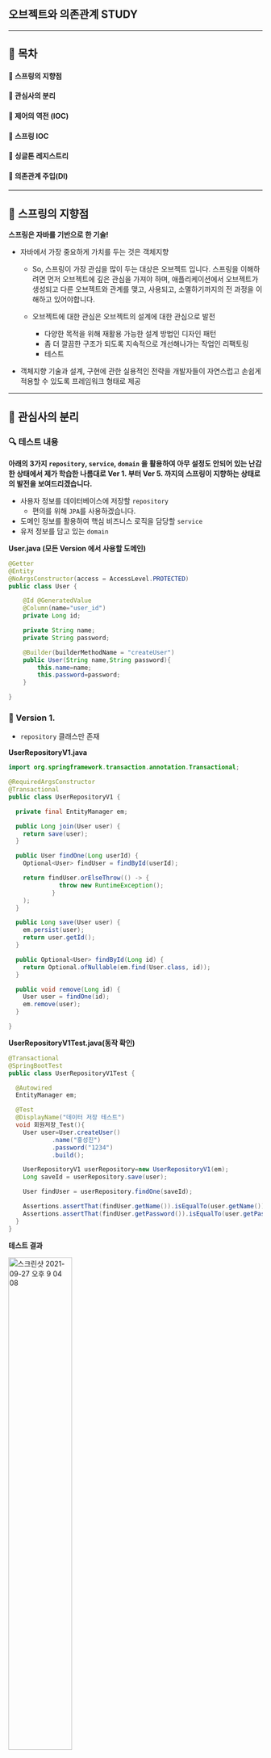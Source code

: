 ## 오브젝트와 의존관계 STUDY
***

## 🎯 목차
#### 📌 스프링의 지향점
#### 📌 관심사의 분리
#### 📌 제어의 역전 (IOC)
#### 📌 스프링 IOC
#### 📌 싱글톤 레지스트리
#### 📌 의존관계 주입(DI)
***
## 🚀 스프링의 지향점
**스프링은 자바를 기반으로 한 기술!**
- 자바에서 가장 중요하게 가치를 두는 것은 객체지향
  - So, 스프링이 가장 관심을 많이 두는 대상은 오브젝트 입니다.
  스프링을 이해하려면 먼저 오브젝트에 깊은 관심을 가져야 하며, 애플리케이션에서 오브젝트가 생성되고
  다른 오브젝트와 관계를 맺고, 사용되고, 소멸하기까지의 전 과정을 이해하고 있어야합니다.
  
  - 오브젝트에 대한 관심은 오브젝트의 설계에 대한 관심으로 발전
    - 다양한 목적을 위해 재활용 가능한 설계 방법인 디자인 패턴
    - 좀 더 깔끔한 구조가 되도록 지속적으로 개선해나가는 작업인 리팩토링
    - 테스트
    
- 객체지향 기술과 설계, 구현에 관한 실용적인 전략을 개발자들이 자연스럽고 손쉽게 적용할 수 있도록 프레임워크 형태로 제공
  

***
## 🚀 관심사의 분리

### 🔍 테스트 내용

**아래의 3가지 `repository`, `service`, `domain` 을 활용하여 아무 설정도 안되어 있는 난감한
상태에서 제가 학습한 나름대로 Ver 1. 부터 Ver 5. 까지의 스프링이 지향하는 상태로의 발전을 보여드리겠습니다.**
- 사용자 정보를 데이터베이스에 저장할 `repository`
  - 편의를 위해 `JPA`를 사용하겠습니다.
- 도메인 정보를 활용하여 핵심 비즈니스 로직을 담당할 `service`
- 유저 정보를 담고 있는 `domain`

**User.java (모든 Version 에서 사용할 도메인)**
```java
@Getter
@Entity
@NoArgsConstructor(access = AccessLevel.PROTECTED)
public class User {

    @Id @GeneratedValue
    @Column(name="user_id")
    private Long id;

    private String name;
    private String password;

    @Builder(builderMethodName = "createUser")
    public User(String name,String password){
        this.name=name;
        this.password=password;
    }

}
```

### 🔧 Version 1. 
- `repository` 클래스만 존재

**UserRepositoryV1.java**

```java
import org.springframework.transaction.annotation.Transactional;

@RequiredArgsConstructor
@Transactional
public class UserRepositoryV1 {

  private final EntityManager em;

  public Long join(User user) {
    return save(user);
  }

  public User findOne(Long userId) {
    Optional<User> findUser = findById(userId);

    return findUser.orElseThrow(() -> {
              throw new RuntimeException();
            }
    );
  }

  public Long save(User user) {
    em.persist(user);
    return user.getId();
  }

  public Optional<User> findById(Long id) {
    return Optional.ofNullable(em.find(User.class, id));
  }

  public void remove(Long id) {
    User user = findOne(id);
    em.remove(user);
  }

}


```

**UserRepositoryV1Test.java(동작 확인)**
```java
@Transactional
@SpringBootTest
public class UserRepositoryV1Test {

  @Autowired
  EntityManager em;

  @Test
  @DisplayName("데이터 저장 테스트")
  void 회원저장_Test(){
    User user=User.createUser()
            .name("홍성진")
            .password("1234")
            .build();

    UserRepositoryV1 userRepository=new UserRepositoryV1(em);
    Long saveId = userRepository.save(user);

    User findUser = userRepository.findOne(saveId);

    Assertions.assertThat(findUser.getName()).isEqualTo(user.getName());
    Assertions.assertThat(findUser.getPassword()).isEqualTo(user.getPassword());
  }
}
```

**테스트 결과**

<img width="50%" alt="스크린샷 2021-09-27 오후 9 04 08" src="https://user-images.githubusercontent.com/56334761/134904927-cd84d2d8-0e8a-40c1-9a1f-4c0c8b3b089f.png">

**이런 식으로 `repository` 클래스만 딱 쓰는 것은 객체지향관점에서 굉장한 문제를 초래한다고 합니다.**
- 정상적으로 동작하는 것이 확인 되었습니다. 근데 문제가??!
- 문제를 개선했을 때의 장점은?
- 미래에 주는 유익?!

**이러한 고찰(좋은 객체지향 설계)이 스프링을 활용한 개발의 첫 걸음이 되었다고 합니다.**

- **관심사의 분리**
  - 객체지향의 세계는 모든 것(오브젝트에 대한 설계와 이를 구현한 코드)이 변함.
    - 사용자의 요구사항에 따라
    - 시간이 변함에 따라
    - ...
  - **So,** 개발자가 객체를 설계할 때 가장 염두해야할 사항은 바로 미래의 변화를 어떻게 대처할 것인가? 입니다.
    - **ex)** 기능 변화에 대한 요구사항을 미래를 잘 대비한 개발자는 단지 몇 줄의 코드 수정 및 검증 까지의 시간이 5분이었다면,
    미래를 대비하지 않은 개발자는 5시간이 걸릴 수 있다는 것입니다.
  - 객체 지향 기술은 추상세계를 자유롭게 변경, 확장시킬 수 있다는 것에 의미가 있습니다.
  - 분리와 확장을 고려한 설계를 하면 필요한 작업을 최소화하고, 변경이 다른 작업에 문제를 일으키지 않을 것입니다.

- **분리**
  - 모든 변경과 발전은 한 번에 한 가지 관심사항에 집중해서 일어납니다.
    - **ex)** DB의 접속용 암호를 변경하라
    - 여기서 일어나는 문제는 변화에 따른 작업은 한 곳에 집중되지 않다는 경우가 많드는 것입니다. 즉, DB 접속 암호를 변경하기위해 수 백개의 클래스를
    돌아다니며, 확인을 해야할 수도 있다는 것입니다.
  - **So, 문제를 해결하기 위해?** 공통 관심사항을 가진 것들을 한 곳에 집중시키면 됩니다.
  - 관심이 같은 것끼리는 하나의 객체 안으로 , 다른 것은 따로 떨어져 서로 영향을 끼치지 않도록 하는 것입니다.
  
  - **분리의 예**
    - 중복 코드의 메소드 추출 (리팩토링의 메소드 추출 기법)
      - 이점 : 만일 중복 코드가 수 천개의 메소드에 흩어져 있다고 생각합시다. 근데, 중복 코드에 대한 변경이 필요하다면?? 수 천개의 메소드를
      일일히 수정하고 있어야할 것입니다. 만일 중복 코드를 메소드로 추출하여놨으면, 딱 한 곳만 바꾸기만 하면 되죠..
    

**만약, `repository`의 로직을 상황에 따라 바꾸고 싶다고 가정해 봅시다.**

하지만, 현재, Ver 1. 에서는 `repository`클래스 하나로만 구성되어 있습니다. 즉, 사용 시점마다 원하는 로직에 대한 코드로의 번거로운 수정이
필요하게 됩니다. 또한, 이 클래스를 개발한 개발자가 그만두고 다른 개발자가 이어서 작업을 한다고 생각한다면, 어느 부분을 수정해야 할 지도
모를 수 있으며 관심사가 다른 메소드들이 한 클래스내에 다 존재하고 있습니다.

**이러한 문제를 해결을 하기 위해서 기존 코드를 분리할 시점에 도달했습니다.**

### 🔧 Version 2.
Version 1. 에서의 코드를 보시면 한 가지 클래스내에 데이터베이스에 접근하는 메소드와 데이터베이스를 이용하여 비즈니스 로직을 담당하고 있는 메소드가 있습니다.
이 둘의 관심사를 `repository` 와 `service`로 분리시켜 봅시다.
어떻게 할까요??!
- 상속을 통한 확장
 
**UserRepositoryV2.java**

```java
public abstract class UserServiceV2 {

  public Long join(User user){
    return save(user);
  }

  public User findOne(Long userId){
    Optional<User> findUser=findById(userId);

    return findUser.orElseThrow(()->{
              throw new RuntimeException();
            }
    );
  }
  public abstract Long save(User user);
  public abstract Optional<User> findById(Long userId);
  public abstract void remove(Long userId);
}

```

**UserRepositoryV2Extends.java**

```java
@RequiredArgsConstructor
public class UserRepositoryV2Extends extends UserServiceV2{

    private final EntityManager em;

    @Override
    public Long save(User user) {
        em.persist(user);
        return user.getId();
    }

    @Override
    public Optional<User> findById(Long userId) {
        return Optional.ofNullable(em.find(User.class,userId));
    }

    @Override
    public void remove(Long userId) {
        User findUser = findById(userId).orElse(null);

        if(findUser==null)
            throw  new IllegalArgumentException();

        em.remove(findUser);
    }
}
```

**UserServiceV2Test.java**

```java
@SpringBootTest
@Transactional
public class UserServiceV2Test {

  @Autowired
  EntityManager em;

  @Test
  @DisplayName("V2 test")
  void V2_테스트(){

    User user=createUser("hong","1234");

    UserServiceV2 userService=new UserRepositoryV2Extends(em);

    Long saveId = userService.join(user);

    User findUser = userService.findOne(saveId).get();

    Assertions.assertThat(findUser.getName()).isEqualTo(user.getName());
    Assertions.assertThat(findUser.getPassword()).isEqualTo(user.getPassword());
  }

  private User createUser(String name, String password){
    return User.createUser()
            .name(name)
            .password(password)
            .build();
  }
}
```

**테스트 결과**

<img width="50%" alt="스크린샷 2021-09-28 오후 5 33 37" src="https://user-images.githubusercontent.com/56334761/135062980-7c4e4236-43ad-48e1-8ff4-e6e0d792cba9.png">

**추상 클래스를 활용하여 `repository`의 변경 작업을 한층 더 용이하게 사용할 수 있게 되었습니다.**
- 단순히 변경 이상으로 손쉽게 확장할 수 도 있게 되었습니다.
- 이제는 `repository`클래스의 코드를 변경할 필요없이 기능을 새롭게 정의한 클래스를 만들 수 있습니다.

**👍 템플릿 메소드 패턴**
>기본적인 로직의 흐름을 만들고, 그 기능의 일부를 추상 메소드나 오버라이딩이 가능한 메소드 등으로 만든 뒤
서브클래스에서 이런 메소드를 필요에 맞게 구현해서 사용하도록 하는 방법을 디자인 패턴에서 템플릿 메소드 패턴이라고 합니다.

**BUT, 변경 및 확장이 용이해졌지만 상속을 활용했다는 단점이 존재**
- 자바는 다중상속 허용 금지.
- 서브 클래스가 슈퍼 클래스의 기능을 사용할 수 있음.
  - 슈퍼 클래스 내부의 변경이 있을 때, 모든 서브클래스의 내용을 수정해야할 수도 있음. 즉, 관심사의 분리가 완벽하지 않다는 뜻.

### 🔧 Version 3.
- 독립적인 클래스로 분리하여 관심사를 분리
  - `repository` 관련된 부분을 상속클래스가 아닌 아예 별도의 클래스로 만들어봅시다.

**UserRepositoryV3.java**
```java
@RequiredArgsConstructor
public class UserRepositoryV3 {

    private final EntityManager em;

    public Long save(User user){
        em.persist(user);
        return user.getId();
    }

    public void remove(Long id){
        User findUser = findById(id).orElse(null);
        if(findUser==null)
            throw  new IllegalArgumentException();
        em.remove(findUser);
    }
    public Optional<User> findById(Long id){
        return Optional.ofNullable(em.find(User.class,id));
    }
    public Optional<User> findByName(String name){
        return Optional.ofNullable(em.createQuery("select u from User u where u.name=:name",User.class)
                .setParameter("name",name)
                .getSingleResult());
    }

}
```

**UserServiceV3.java**
```java
@Transactional
public class UserServiceV3 {

  private final EntityManager em;
  private final UserRepositoryV3 userRepositoryV3;

  public UserServiceV3(EntityManager em) {
    this.em = em;
    this.userRepositoryV3 = new UserRepositoryV3(em);
  }

  public Long join(User user){
    return userRepositoryV3.save(user);
  }

  public User findOne(Long userId){
    Optional<User> findUser=userRepositoryV3.findById(userId);

    return findUser.orElseThrow(()->{
              throw new RuntimeException();
            }
    );
  }
}
```

**UserServiceV3Test.java**
```java
@SpringBootTest
@Transactional
public class UserServiceV3Test {

    @Autowired EntityManager em;

    @Test
    @DisplayName("v3 service test")
    void service_v3_테스트(){
        User user=createUser("hong","123");

        UserServiceV3 userServiceV3=new UserServiceV3(em);

        Long joinId = userServiceV3.join(user);

        User findUser = userServiceV3.findOne(joinId);

        Assertions.assertThat(findUser.getName()).isEqualTo(user.getName());
        Assertions.assertThat(findUser.getId()).isEqualTo(joinId);
    }

    private User createUser(String name, String password){
        return User.createUser()
                .name(name)
                .password(password)
                .build();
    }
}
```

**동작 확인**

<img width="50%" alt="스크린샷 2021-09-28 오후 7 10 32" src="https://user-images.githubusercontent.com/56334761/135067909-22b78bb8-3a91-4eec-85b4-ef97401543e6.png">

**동작이 되는 것을 확인하실 수 있습니다.**

하지만, 한 눈에 보더라도 많은 문제가 존재하죠!
- `repository`의 확장이 다시 불가능해졌습니다.
  - `service`의 코드가 특정 `repository`에 종속되었기 때문입니다. 
  - 만일, `repsitory`의 특정 메소드 이름이 바뀌고, 이 메소드를 사용하는 곳이 수 백개 이상이라면 일일히 다 찾아가서 수정하는 작업은 너무 번거롭게 됩니다.
- `repsotory`가 어떤 클래스인지 `service`에서 구체적으로 알고 있어야 합니다. 즉, 이 또한 클래스의 변경이 일어난다면, 사용하고 있는 클래스에서 일일히 수정을 해야합니다.

**결론적으로, 이런 식으로 설계가 된다면, 어떤 클래스가 쓰일지 어떤 메소드가 쓰일지에 대한 정보를 일일히 다 알고 있어야 합니다.**
- 따라서 `service`는 구체적인 `repository`클래스에 종속될수 밖에 없습니다.

**상속의 문제를 해결하고자 한 것이 더 많은 문제를 초래하게 되었습니다.**

### 🔧 Version 4.
- 인터페이스의 도입
  - 두 개의 클래스가 서로 긴밀하게 연결되어 있지 않도록 
  - 자바가 추상화를 위해 제공하는 가장 유용한 도구
  - 오브젝트를 만드려면 구체적인 클래스 하나를 선택해야겠지만 접근하는 쪽에서는 오브젝트를 만들 때 사용할 클래스가 무엇인지 몰라도 됨.
  - 인터페이스는 어떤 일을 하겠다는 기능만 정의해놓은 것입니다.

**UserRepositoryV4.java**
```java
public interface UserRepositoryV4 {

    Long save(User user);
    Optional<User> findById(Long userId);
    void remove(Long userId);
}

```

**UserRepositoryV4Impl.java**
```java
@RequiredArgsConstructor
public class UserRepositoryV4Impl implements UserRepositoryV4{

    private final EntityManager em;

    @Override
    public Long save(User user) {
        em.persist(user);
        return user.getId();
    }

    @Override
    public Optional<User> findById(Long userId) {
        return Optional.ofNullable(em.find(User.class,userId));
    }

    @Override
    public void remove(Long userId) {
        User findUser = findById(userId).orElse(null);
        if(findUser==null)
            throw  new IllegalArgumentException();
        em.remove(findUser);
    }
}

```

**UserServiceV4.java**
```java
@Transactional
public class UserServiceV4 {

    private final UserRepositoryV4 userRepositoryV4;

    public UserServiceV4(EntityManager em) {
        this.userRepositoryV4 = new UserRepositoryV4Impl(em);
    }

    public Long join(User user){
        return userRepositoryV4.save(user);
    }

    public User findOne(Long userId){
        Optional<User> findUser=userRepositoryV4.findById(userId);

        return findUser.orElseThrow(()->{
                    throw new RuntimeException();
                }
        );
    }
}
```

**UserServiceV4Test.java**
```java
@SpringBootTest
@Transactional
public class UserServiceV4Test {

    @Autowired EntityManager em;

    @Test
    @DisplayName("V4 service test")
    void v4_서비스_테스트(){
        User user=createUser("hong","123");

        UserServiceV4 userServiceV4=new UserServiceV4(em);
        Long saveId = userServiceV4.join(user);

        User findUser = userServiceV4.findOne(saveId);

        Assertions.assertThat(findUser.getName()).isEqualTo(user.getName());
        Assertions.assertThat(findUser.getPassword()).isEqualTo(user.getPassword());
    }

    private User createUser(String name, String password){
        return User.createUser()
                .name(name)
                .password(password)
                .build();
    }
}
```

**동작확인**

<img width="50%" alt="스크린샷 2021-10-01 오전 1 59 15" src="https://user-images.githubusercontent.com/56334761/135499077-0f396bb8-d51f-4951-8af4-15c64e7abcfe.png">

**문제점**

**`userServiceV4` 클래스를 보시면 여전히 구체적인 클래스에 종속되고 있다는 것을 보실 수 있습니다!**
```java
public UserServiceV4(EntityManager em) {
        this.userRepositoryV4 = new UserRepositoryV4Impl(em);
    }
```
흠.. 그렇다면 클래스 이름을 넣어서 오브젝트를 만들지 않으면 어떻게 사용할 수 있을까요..

### 🔧 Version 5.

먼저 Ver 4. 에서의 문제를 보면 `userService` 와 `userService`가 사용할 `userRepository`
의 특정 구현 클래스 사이의 관계를 설정해주는 것에 대한 관심이 잔존하고 있다는 문제가 있었습니다.

이 관심사를 담은 코드를 분리하지 않으면 독립적으로 확장 가능한 클래스가 될 수 없을 것입니다.

**해결 방법**
- 클라이언트 오브젝트의 활용
  - 두 개의 오브젝트가 있고, 한 오브젝트가 다른 오브젝트를 사용한다면 사용하는 쪽을 클라이언트 오브젝트, 사용되는 쪽을 오브젝트 서비스라고 합니다.
  - 👍 이를 활용하여 클라이언트 오브젝트에서 `service` 와 `repository`의 관계를 결정해주는 기능을 분리해 두면 됩니더.

**자세히**
- 클래스 사이에 관계가 만들어진다는 것은 한 클래스가 인터페이스 없이 다른 클래스를 직접 사용한다는 뜻.
- 따라서 클래스가 아니라 오브젝트와 오브젝트 사이의 관계를 설정해줘야 합니다.
  - 오브젝트 사이의 관계는 런타임 시에 한쪽이 다른 오브젝트의 레퍼런스를 갖고 있는 방식으로 만들어 집니다.
- `service` 오브젝트가 `repository` 인터페이스와 관계를 맺으려면 인터페이스르 구현한 오브젝트가 있어야 할텐데, 이를 굳이 `service`오브젝트에서 해주는 
것이 아니라고 이해하면 되겠습니다. 
  - 즉, 클라이언트 오브젝트에서 메소드 파라미터 등을 통해서 구현된 오브젝트를 제공해주기만 하면 됩니다.
  - 또한 오브젝트를 제공받는 쪽은 생성자, 수정자, 일반 메소드등을 통해서 전달 받으면 됩니다.
  - **자바의 다형성**이라는 특징을 잘 활용하여 오브젝트를 전달 받는 오브젝트에서의 생성자의 파라미터는 인터페이스 자체를 제공 받으면 되고,
  제공하는 쪽에서 인터페이스를 구현한 오브젝트를 제공해주면됩니다.

**위의 특징들을 이용하여 이제는 관심사의 분리가 완벽해 졌으며, 진정으로 변경과 확장이 용이해졌습니다.**
- 구체적인 오브젝트에 의존도 하지 않고,
- 인터페이스를 사용했기 때문에 제공받은 오브젝트는 정의된 메소드만 이용하면 되기 때문에 제공받은 오브젝트가 어떤 클래스로 부터 만들어졌는지도 신경 안써도 됩니다.

**Code**

**UserRepositoryV5.java**
```java
public interface UserRepositoryV5 {

    Long save(User user);
    Optional<User> findById(Long userId);
    void remove(Long userId);
}

```

**UserRepositoryV5Impl.java**
```java
@RequiredArgsConstructor
public class UserRepositoryV5Impl implements UserRepositoryV5 {

    private final EntityManager em;

    @Override
    public Long save(User user) {
        em.persist(user);
        return user.getId();
    }

    @Override
    public Optional<User> findById(Long userId) {
        return Optional.ofNullable(em.find(User.class,userId));
    }

    @Override
    public void remove(Long userId) {
        User findUser = findById(userId).orElse(null);
        if(findUser==null)
            throw  new IllegalArgumentException();
        em.remove(findUser);
    }

}
```

**UserServiceV5.java**
```java
@Transactional
public class UserServiceV5 {

    private final UserRepositoryV5 userRepositoryV5;

    public UserServiceV5(UserRepositoryV5 userRepositoryV5) {
        this.userRepositoryV5 = userRepositoryV5;
    }

    public Long join(User user){
        return userRepositoryV5.save(user);
    }

    public User findOne(Long userId){
        Optional<User> findUser=userRepositoryV5.findById(userId);

        return findUser.orElseThrow(()->{
                    throw new RuntimeException();
                }
        );
    }
}
```

**AppConfig.java**
```java
@RequiredArgsConstructor
public class AppConfig {

    private final EntityManager em;

    public UserRepositoryV5 userRepository(){
        return new UserRepositoryV5Impl(em);
    }

    public UserServiceV5 userService(){
        return new UserServiceV5(userRepository());
    }
}
```
`AppConfig`를 클라이언트 오브젝트라고 생각하시면 됩니다.
`service` 클래스의 생성자를 보시면
```java
public UserServiceV5(UserRepositoryV5 userRepositoryV5) {
        this.userRepositoryV5 = userRepositoryV5;
    }
```
구체적인 오브젝트에 의존하지 않는 것을 보실 수 있습니다.

**Test**
```java
@SpringBootTest
@Transactional
public class V5Test {

    @PersistenceContext EntityManager em;

    @Test
    @DisplayName("v5 repositoryTest")
    void v5_repository_테스트(){
        User user=createUser("hong","1234");

        UserRepositoryV5 userRepository=new UserRepositoryV5Impl(em);

        Long saveId= userRepository.save(user);

        User findUser=userRepository.findById(saveId).get();

        Assertions.assertThat(findUser.getName()).isEqualTo(user.getName());
        Assertions.assertThat(findUser.getPassword()).isEqualTo(user.getPassword());

    }

    @Test
    @DisplayName("v5 total test")
    void v5_통합_테스트(){
        User user=createUser("hong","123");

        AppConfig appConfig=new AppConfig(em);
        UserServiceV5 userService= appConfig.userService();

        Long saveId = userService.join(user);

        User findUser = userService.findOne(saveId);

        Assertions.assertThat(findUser.getName()).isEqualTo(user.getName());
        Assertions.assertThat(findUser.getPassword()).isEqualTo(user.getPassword());
    }



    private User createUser(String name, String password){
        return User.createUser()
                .name(name)
                .password(password)
                .build();
    }
}
```

**동작 확인**

<img width="50%" alt="스크린샷 2021-10-01 오전 2 46 10" src="https://user-images.githubusercontent.com/56334761/135505200-cdf00341-5d64-4d37-abd0-d1276758948b.png">

**Ver 1. 에서 Ver 5. 에 걸쳐 서로 영향을 주지 않으면서도 필요에 따라 자유롭게 확장할 수 있는 구조를 완성 했습니다!!!**

### 🔍 원칙과 패턴
코드를 개선해온 결과를 객체지향 기술의 여러 가지 이론을 통해 알아봅시다.

**개방 폐쇄 원칙 (OCP, Open-Closed Principle)**
- '클래스나 모듈은 확장에는 열려 있어야 하고 변경에는 닫혀 있어야 한다.'
  - `service`에서 `repository`의 기능은 언제든지 확장이 가능한 상태입니다. 동시에 확장을 하더라도, `service` 자신의 핵심
   기능을 구현한 코드는 그런 변화에 영향을 받지 않고 유지할 수 있으므로 변경에는 닫혀 있다고 할 수 있습니다.
- 잘 설계된 객체지향 클래스의 구조를 살펴보면 OCP를 아주 좋게 지키고 있습니다.

**높은 응집도와 낮은 결합도**

개방 폐쇄 원칙은 높은 응집도와 낮은 결합도라는 소프트웨어 개발의 고전적인 원리로도 설명 가능합니다.
응집도가 높다는 것은 하나의 모듈, 클래스가 하나의 책임 또는 관심사에만 집중되어 있다는 것을 뜻하고, 
불필요하거나 직접 관련이 없는 외부의 관심과 책임이 얽혀 있지 않다는 뜻입니다.

- **높은 응집도**
  - 변화가 일어날 때 해당 모듈에서 변하는 부분이 크다는 것을 의미. 즉, 변경이 일어날 때 모듈의 많은 부분이 함께 바뀐다면 응집도가 높다고 말할 수 있습니다.
    - 모듈의 일부분만 변경이 일어난다면, 어떤 부분이 변경 되었는지 파악하기 어렵고, 그 변경으로 인해 다른 부분에 영향을 끼칠 수 도 있습니다.
  - 작업은 항상 전체적으로 일어나고 무엇을 변경할지 명확하며, 변경으로 인해 다른 클래스의 수정을 요구하지 않고, 기능에도 영향을 주지 않을 수 있습니다.
- **낮은 결합도**
  - 책임과 관심사가 다른 오브젝트 또는 모듈과 낮은 결합도, 즉 느슨하게 연결된 형태를 유지하는 것이 바람직 합니다.
  - '결합도'란 하나의 오브젝트가 변경이 일어날 때에 관계를 맺고있는 다른 오브젝트에게 변화를 요구하는 정도를 말합니다.

- 즉, `repository`라는 관심사를 하나의 관심사로 분리 하였으며, 인터페이스를 활용하였기 때문에 응집도가 높고, 결합도가 낮다고 할 수 있습니다.

**전략 패턴**

전략패턴은 자신의 기능에서, 필요에 따라 변경이 필요한 알고리즘을 인터페이스를 통해 통째로 외부로 분리시키고, 이를 구현한 구체적인 알고리즘 클래스를 필요에 따라 바꿔서
사용할 수 있는 디자인 패턴을 말합니다.
즉, 컨텍스트(`service`)를 사용하는 클라이언트(`AppConfig`)는 컨텍스트가 사용할 전략(`repository`)를 컨텍스트의 생성자등을 통해 제공해주는 것을 말합니다.

**지금 까지 개선해온 코드가 OCP, 높은 응집도, 낮은 결합도, 전략 패턴을 잘 지켰음을 증명했습니다.**

**스프링이란 객체지향적 설계 원칙과 디자인 패턴에 나타난 장점을 자연스럽게 개발자들이 활용할 수 있게 해주는 프레임워크입니다.**

***
## 🚀 제어의 역전(IOC)

### 🔧 팩토리
객체의 생성 방법을 결정하고 그렇게 만들어진 오브젝트를 돌려주는 일을 하는 오브젝트를 뜻합니다.
오브젝트를 생성하는 쪽과 생성된 오브젝트를 사용하는 쪽의 역할과 책임을 깔끔하게 분리하려는 목적으로 사용합니다.

이는, Ver 5. 에서 만들어봤던 `AppConfig` 와 같은 클래스를 뜻합니다.

```java
@RequiredArgsConstructor
public class AppConfig {

    private final EntityManager em;

    public UserRepositoryV5 userRepository(){
        return new UserRepositoryV5Impl(em);
    }

    public UserServiceV5 userService(){
        return new UserServiceV5(userRepository());
    }
}
```

`service` -> `repository` 와 같은 의존 관계를 형성하고 있을 때, 새로운 `repository` 구현 클래스로 변경이 필요하면 `AppConfig`클래스만 수정해주면 됩니다.

예를 들자면, `repositoryImplV1` 과 `repositoryImplV2`와 같은 `repository`구현체가 있을 때,
```java
@RequiredArgsConstructor
public class AppConfig {

    private final EntityManager em;

    public UserRepositoryV5 userRepository(){
       // return new UserRepositoryV5Impl(em);
      return new UserRepositoryV5ImplV2(em);
    }

    public UserServiceV5 userService(){
        return new UserServiceV5(userRepository());
    }
}
```
이런 식으로만, 바꿔준다면 되는 것을 의미합니다.

### 🔧 제어권의 이전을 통한 제어관계 역전

일반적인 프로그램의 흐름은 main() 메소드와 같은 프로그램이 시작되는 지점에서 사용할 오브젝트, 오브젝트의 메소드 호출 등등 
모든 종류의 작업을 사용자가 능동적으로, 직접 제어하는 구조입니다.

**제어의 역전이란 이런 일반적인 프로그램의 흐름을 거꾸로 뒤집는 것 입니다.**

제어의 역전에서는 자신이 사용할 오브젝트를 결정하지 않을 뿐더럴 생성조차 하지 않습니다.
모든 제어 권한을 자신이 아닌 다른 대상에게 위임하는 것을 뜻합니다.

흔히, 스프링과 같은 프레임워크는 제어의 역전 개념이 적용된 대표적인 기술이라고 합니다.
프레임워크와 라이브러리를 혼동할수도 있는데 둘은 엄연히 차이가 있습니다.
- 라이브러리
  - 동작하는 중에 필요한 기능이 있을 때, 능동적으로 라이브러리를 사용. 애플리케이션의 흐름은 직접 제어
- 프레임워크
  - 애플리케이션 코드가 프레임워크에 의해 사용.
  - 프레임워크 위에 개발한 클래스를 등록해두고, 프레임워크가 흐름을 주도하는 중에 개발자가 만든 애플리케이션 코드를 사용하는 방식.

지금, 우리가 만든 `repository` 와 `service` 사이에서도 제어의 역전이 적용 되어 있습니다.
일반적인 프로그램의 경우, `repository`의 구현 클래스를 결정하고 오브젝트를 만드는 결정권한은 `service`에 있을 것입니다.
그러나, 지금음 `AppConfig`에 있습니다. `service`는 능동적인 존재가 아닌, 수동적인 존재가 되었다고고 말할 수 있습니다.
`service`는 자기 자신도 수동적으로 만들어 지며, 사용할 오브젝트 또한 수동적으로 공급 받게 됩니다.

현재 지금 만든 것은 가장 단순한 IOC 프레임워크를 만들었다고 보면 될것이고, 이제 애플리케이션 전반에 걸쳐 사용하기 위해서는 대표적인 IOC 프레임워크인
**스프링의 도움이 필요하합니다.(컴포넌트의 생성과 관계설정, 사용, 생명주기 관리등을 관장하는 존재)**

***

## 🚀 스프링 IOC

스프링의 핵심을 담당하는 것은 빈 팩토리 또는 애플리케이션 컨텍스트라고 불리는 것입니다. 한번 알아보죠~!

### 🔧 오브젝트 팩토리를 이용한 스프링 IOC

- 스프링 빈
  - 스프링에서는 스프링이 제어권을 가지고 직접 만들고 관계를 부여하는 오브젝트를 빈이라고 부릅니다. 또한, 스프링 컨테이너가 생성과 관계설정, 사용들을 제어해주는 
  제어의 역전이 적용된 오브젝트를 가리키는 말입니다.

**애플리케이션 컨텍스트, 빈 팩토리**
- 빈의 생성과 관계설정 같은 제어를 담당하는 IOC 오브젝트를 빈 팩토리 또는 애플리케이션 컨텍스트라고 부릅니다.
- 별도의 설정 정보(오브젝트를 어떻게 생성하고, 어떤 의존관계를 맺어주고)를 참고해서 빈의 생성, 관계설정 등의 제어 작업을 총괄합니다.

설정정보를 만드는 방법은 여러가지가 있는데,

**AppConfig.java**
```java
@RequiredArgsConstructor
public class AppConfig {

    private final EntityManager em;

    public UserRepositoryV5 userRepository(){
        return new UserRepositoryV5Impl(em);
    }

    public UserServiceV5 userService(){
        return new UserServiceV5(userRepository());
    }
}
```
이러한 (롬복을 사용하긴 했지만?) 순수 자바 코드도, 스프링 애노테이션을 활용하 간단하게 설정정보를 만들어 줄 수 있습니다.

**설정 정보 만드는 방법**
1. 애플리케이션 컨텍스트를 위한 오브젝트 설정을 담당하는 클래스라고 인식할수 있도록 `@Configuration`이라는 어노테이션을 추가합니다.
2. 오브젝트를 만들어주는 메소드에는 `@Bean`이라는 애노테이션을 추가합니다.

**AppConfig.java**
```java
@Configuration
public class SpringAppConfigV1 {

    @Bean
    @Primary
    public LocalEntityManagerFactoryBean getEmf(){
        LocalEntityManagerFactoryBean emf=new LocalEntityManagerFactoryBean();
        emf.setPersistenceUnitName("hello");
        return emf;
    }

    @Bean
    @Primary
    public EntityManager getEm(){
        return getEmf().getObject().createEntityManager();
    }

    @Bean
    public UserRepositoryV5 userRepository(){
        return new UserRepositoryV5Impl(getEm());
    }

    @Bean
    public UserServiceV5 userService(){
        return new UserServiceV5(userRepository());
    }
}
```

>현재, 이 설정 정보에서는 EntityManager Bean을 직접 만들어줬습니다. 헌재까지는, 스프링 부트에서 자동 주입하여 주는 EntityManager를 사용해주었습니다., 지금 
> 이 설정정보 클래스에서는 아직 스프링 부트에서 만든 EntityManager Bean이 존재하지 않기 때문에 따로 EntityManager Bean과 TransactionManager Bean을
> 만들어야합니다. 저는 Transaction이 존재하지 않아도 테스트를 수행하는데는 무리가 없다 생각하여, EntityManager만 생성해 주었고
> 스프링 애플리케이션이 로드될때, 스프링 부트에서 만드는 EntityManager와 혼동이 생길 수 있으므로 @Primary 애노테이션을 추가로 붙여 주었습니다.

**persistence.xml**
```xml
<?xml version="1.0" encoding="UTF-8"?>
<persistence version="2.2"
             xmlns="http://xmlns.jcp.org/xml/ns/persistence" xmlns:xsi="http://www.w3.org/2001/XMLSchema-instance"
             xsi:schemaLocation="http://xmlns.jcp.org/xml/ns/persistence http://xmlns.jcp.org/xml/ns/persistence/persistence_2_2.xsd">
    <persistence-unit name="hello">
        <properties>
            <!-- 필수 속성 -->
            <property name="javax.persistence.jdbc.driver" value="org.h2.Driver"/>
            <property name="javax.persistence.jdbc.user" value="sa"/>
            <property name="javax.persistence.jdbc.password" value=""/>
            <property name="javax.persistence.jdbc.url" value="jdbc:h2:tcp://localhost/~/dependencytest"/>
            <property name="hibernate.dialect" value="org.hibernate.dialect.H2Dialect"/>

            <!-- 옵션 -->
            <property name="hibernate.show_sql" value="true"/>
            <property name="hibernate.format_sql" value="true"/>
            <property name="hibernate.use_sql_comments" value="true"/>
            <!--<property name="hibernate.hbm2ddl.auto" value="create" />-->
        </properties>
    </persistence-unit>
</persistence>
```

이렇게, 애플리케이션 컨텍스트가 Ioc방식의 기능을 제공할 때 사용할 완벽한 설정정보를 만들었습니다.

이제, 테스트 코드를 통해 ApplicationContext를 만들어봅시다.
1. AnnotationConfigApplicationContext를 이용하여 설정정보를 적용한 애플리케이션 컨텍스트 생성
2. getBean() 메소드를 활용하여 설정정보에 정의해 놓은 Bean을 가져올 수 있습니다.

**SpringAppConfigTest.java**
```java
@SpringBootTest
@Transactional
public class SpringAppConfigV1Test {

    @Test
    @DisplayName("Bean Test")
    void 빈_테스트(){
        User user=createUser("hong","123");

        AnnotationConfigApplicationContext ac=new AnnotationConfigApplicationContext(SpringAppConfigV1.class);

        UserServiceV5 userService= ac.getBean("userService",UserServiceV5.class);

        Long saveId = userService.join(user);

        User findUser = userService.findOne(saveId);

        Assertions.assertThat(findUser.getName()).isEqualTo(user.getName());
        Assertions.assertThat(findUser.getPassword()).isEqualTo(user.getPassword());
    }

    private User createUser(String name, String password){
        return User.createUser()
                .name(name)
                .password(password)
                .build();
    }
}
```

**동작 확인**

<img width="50%" alt="스크린샷 2021-10-04 오후 10 51 11" src="https://user-images.githubusercontent.com/56334761/135863453-16dabc5d-9450-468e-9d3c-722aea2d98bc.png">

동작 확인 까지 하였습니다. 그런데 이렇게 봐서는 더 번거로울 뿐이지 딱히 장점은 없어보입니다.

이러한 고민은, 스프링은 날려버리라고 합니다. 얻을 수 없는 방대한 기능을 제공할테니..

### 🔧 애플리케이션 컨텍스트의 동작방식

오브젝트 팩토리와 애플리케이션 컨텍스트

사용 방식 및 설정 정보 먼저 보시죠.

**오브젝트 팩토리**

```java
@RequiredArgsConstructor
public class AppConfig {

    private final EntityManager em;

    public UserRepositoryV5 userRepository(){
        return new UserRepositoryV5Impl(em);
    }

    public UserServiceV5 userService(){
        return new UserServiceV5(userRepository());
    }
}
```
```java
AppConfig appConfig=new AppConfig(em);
UserServiceV5 userService= appConfig.userService();
```

**애플리케이션 컨텍스트**
```java
@Configuration
public class SpringAppConfigV1 {

    @Bean
    @Primary
    public LocalEntityManagerFactoryBean getEmf(){
        LocalEntityManagerFactoryBean emf=new LocalEntityManagerFactoryBean();
        emf.setPersistenceUnitName("hello");
        return emf;
    }

    @Bean
    @Primary
    public EntityManager getEm(){
        return getEmf().getObject().createEntityManager();
    }

    @Bean
    public UserRepositoryV5 userRepository(){
        return new UserRepositoryV5Impl(getEm());
    }

    @Bean
    public UserServiceV5 userService(){
        return new UserServiceV5(userRepository());
    }
}
```
```java
AnnotationConfigApplicationContext ac=new AnnotationConfigApplicationContext(SpringAppConfigV1.class);
UserServiceV5 userService= ac.getBean("userService",UserServiceV5.class);

```

여기서 보시면, 오브젝트 팩토리는 `service` 오브젝트를 생성하고 `repository`와 관계를 맺어주는 제한적인 역할을 하는 데에 반해,
애플리케이션 컨텍스트는 IOC를 적용해서 관리할 모든 오브젝트에 대한 생성과 관계설정을 담당합니다.

애플리케이션 컨텍스트는 @Configuration 이 붙은 설정 정보를 활용하여 등록 된 빈을 호출해서 가져온 것을 클라이언트가 getBean()을 요청할 때 
전달해 줍니다.

애플리케이션 컨텍스트를 사용하는 이유는 범용적이고 유연한 방법으로 Ioc기능을 확장하기 위해서 입니다. 이렇게만 해서는 아직 까지도 장점이 뭔지
감이 안잡힙니다. 자세히 살펴보죠.

**애플레킹션 컨텍스트를 사용했을 때의 장점**
- 클라이언트는 구체적인 팩토리 클래스를 알 필요 없다.
  - 애플리케이션 발전시, IoC를 적용한 오브젝트도 계속 추가될 것, 클라이언트가 필요한 오브젝트를 가져오려면 어떤 팩토리 클래스를 사용 했는지를 알아야 하고,
  필요할 때 마다 팩토리 오브젝트를 생성해야하는 번거로움이 있습니다. (`AppConfig ac=new AppConfg()`, 새로운 팩토리인 DaoFactory가 만들어 졌다면
  `DaoFactory da=new DaoFactory()` 이렇게 구체적으로 알아야 함.)
  - 애플리케이션 컨텍스트를 활용하게 되면 일관된 방식으로 원하는 오브젝트를 가져올 수 있습니다.(`AnnotaionConfigApplicationContext ac=new Annotaion
  ConfigApplication(@Configuration이 붙은 클래스)`)
- 애플리케이션 컨텍스트는 종합 IoC 서비스를 제공.
  - 의존관계를 맺어주는 것 이상으로 오브젝트가 만들어지는 방식, 시점과 전략 등등 효과적인 다양한 기능들을 제공합니다.
- 애플리케이션 컨텍스트는 빈을 검색하는 다양한 방법을 제공
***
## 🚀 싱글톤 레지스트리와 오브젝트 스코프

### ✏️ 오브젝트의 동일성과 동등성
자바에서는 두 개의 오브젝트가 완전히 같은 동일한 오브젝트라 말하는 것과, 동일한 정보를 담고있는 오브젝트라고 말하는 것은 분명한 차이가 있습니다.
전자는 동일성비교라고 하고, 후자를 동등성 비교라고 합니다.

- 동일성
  - 두 개의 오브젝트가 동일하다면 사실은 하나의 오브젝트만 존재하는 것이고 두 개의 오브젝트 레퍼런스 변수를 갖고 있을 뿐
- 동등성
  - 두 개의 각기 다른 오브젝트가 메모리상에 존재하는 것, 변수 명이 같다거나 등등 적절한 동등성 기준을 두고 판단

**스프링 애플리케이션 컨텍스트와 순수 자바 코드로 만든 오브젝트 팩토리의 동일성을 판별해봅시다.**

**오브젝트 팩토리**

```java
@RequiredArgsConstructor
public class AppConfig {

    private final EntityManager em;

    public UserRepositoryV5 userRepository(){
        return new UserRepositoryV5Impl(em);
    }

    public UserServiceV5 userService(){
        return new UserServiceV5(userRepository());
    }
}
```

**애플리케이션 컨텍스트**
```java
@Configuration
public class SpringAppConfigV1 {

    @Bean
    @Primary
    public LocalEntityManagerFactoryBean getEmf(){
        LocalEntityManagerFactoryBean emf=new LocalEntityManagerFactoryBean();
        emf.setPersistenceUnitName("hello");
        return emf;
    }

    @Bean
    @Primary
    public EntityManager getEm(){
        return getEmf().getObject().createEntityManager();
    }

    @Bean
    public UserRepositoryV5 userRepository(){
        return new UserRepositoryV5Impl(getEm());
    }

    @Bean
    public UserServiceV5 userService(){
        return new UserServiceV5(userRepository());
    }
}
```

**테스트 코드**

```java
@Transactional
public class SingletonTest {

    @Autowired
    EntityManager em;


    @Test
    @DisplayName("자바 코드로 생성한 팩토리 테스트")
    void 자바_오브젝트_테스트(){
        AppConfig appConfig=new AppConfig(em);
        UserServiceV5 userService1=appConfig.userService();
        UserServiceV5 userService2=appConfig.userService();

        Assertions.assertThat(userService1).isNotEqualTo(userService2);
    }

    @Test
    @DisplayName("스프링 빈 애플리케이션 컨텍스트 테스트")
    void 스프링_빈_테스트(){
        AnnotationConfigApplicationContext ac=new AnnotationConfigApplicationContext(SpringAppConfigV1.class);

        UserServiceV5 userService1=ac.getBean("userService",UserServiceV5.class);
        UserServiceV5 userService2=ac.getBean("userService",UserServiceV5.class);

        Assertions.assertThat(userService1).isEqualTo(userService2);
    }
}
```

**결과확인**

<img width="50%" alt="스크린샷 2021-10-13 오후 9 02 05" src="https://user-images.githubusercontent.com/56334761/137128721-1efa7c32-af8c-4ec5-87d4-540228ddf82a.png">

결과를 보시면 자바 코드로 생성한 팩토리 클래스는 매번 생성시 **동일성을 충족하지 않았고**,
스프링 빈 애플리케이션 컨텍스트는 **동일성을 충족**했다는 것을 알 수 있습니다.

### 🔧 싱글톤 레지스트리로서의 애플리케이션 컨텍스트

먼저 공부했을때 애플리케이션은 IOC컨테이너라는 것을 알 수 있었습니다.
추가로 애플리케이션 컨텍스트는 싱글톤을 저장하고 관리하는 싱글톤 레지스트리입니다.

스프링은 기본적으로 별다른 설정을 하지 않으면 내부에서 생성하는 빈 오브젝트를 모두 싱들톤으로 만듭니다.

**서버 애플리케이션과 싱글톤**

**근본적인 질문! 그렇다면 스프링은 왜 싱글톤으로 빈을 생성할까?**

스프링이 처음 설계됐던 이유로부터 비롯됩니다. 스프링은 초당 엄청난 수의 요청을 처리할 수 있는 높은 성능이 요구되며, 하나의 요청을 처리하기 위해
 다양한 기능을 담당하는 무수히 많은 오브젝트들이 계층형으로 이루어져 있습니다.

그런데 매번 클라이언트의 요청이 올 때마다 각 로직을 담당하는 오브젝트를 새로만들어서 사용한다면 엄청난 부하가 걸리게 되겠죠?!

**그렇기에, 스프링은 싱글톤으로 빈을 생성하게 됩니다.**

- 싱글톤 패턴의 원리
  - 애플리케이션 안에 제한된 수, 대개 한 개의 오브젝트만 만들어서 사용하는 것

**하지만, 싱글톤 패턴을 사용하기는 까다롭고 여러가지 문제가 있다고 합니다.**

- 자바에서 싱글톤을 구현하는 방법
  1. 다른 곳에서는 오브젝트를 생성하지 못하도록 private로 접근을 제한
  2. 생성된 싱글톤 오브젝트를 저장할 수 있는 자신과 같은 타입의 스태틱 필드를 정의
  3. 한 번 오브젝트가 만들어지고 난 뒤에는 메소드를 통하여 이미 만들어져 스태틱 필드에 저장해둔 오브젝트를 넘겨줌

**싱글톤 패턴의 한계**
1. private 생성자를 갖고 있기 때문에 상속 불가.
2. 테스트하기가 어려워짐
   - 싱글톤은 초기화 과정에서 생성자등을 통해 사용할 오브젝트를 다이내믹하게 주입하기가 힘듬
3. 서버환경에서는 싱들톤이 하나만 만들어지는 것을 보장하지 못함
   - 서버에서 클래스 로더를 어떻게 구성하고 있느냐에 따라서 싱글톤 클래스임에도 하나 이상의 클래스가 만들어질 수 있음
4. 싱글톤의 사용은 전역 상태를 만들 수 있음
   - 스태틱 필드이기 때문에 언제든지 접근이 용이해짐. 즉, 아무 객체나 자유롭게 접근하고 수정이 가능해집니다.

**싱글톤 레지스트리**

이런 한계에도 불가 하고 스프링은 싱글톤 사용을 적극 권장합니다. 한계를 극복하기 위해 스프링이 직접 싱글톤형태의 오브젝트를 만들고 관리하는 기능을 제공합니다.
그것을 바로 **싱글톤 레지스트리**라고 부릅니다.

싱글톤 레지스트리는 스태틱 필드와 private 생성자를 사용하지 않고 평범한 자바 클래스를 싱글톤으로 활용할 수 있게 해줍니다.
덕분에 싱글톤 방식으로 사용됭 애플리케이션 클래스라도 public 생성자를 가질 수 있습니다.

### 🔧 싱글톤과 오브젝트의 상태

싱글톤은 멀티스레드 환경이라면 여러 스레드가 동시에 접근해서 사용할 수 있습니다. 따라서 상태관리에 주의를 기울여야 합니다.
멀티스레드 환경에서 서비스 형태의 오브젝트로 사용되는 경우에는 상태정보를 내부에 갖고 있지 않은 무상태 방식으로 만들어져야 합니다.

왜냐하면, 싱글톤으로 유지시 저장할 공간은 하나 뿐이니 원치않은 값을 읽을 수 도 있고, 덮어 쓸수도 있기 때문입니다.
물론, 읽기전용의 값이라면 초기화 시점에서 인스턴스 변수에 저장해두고 공유하는 것은 아무런 문제가 없습니다.

그렇다면, 각 요청에 대한 정보나, 리소스로부터 생성한 정보가 필요한 경우는?? 이떄는 파라미터, 로컬 변수, 리턴 값등을 사용하면 됩니다.

***

## 🚀 의존관계 주입(DI)

### 🔧 런타임 의존관계 설정

의존관계란 무엇일까요??

두 개의 클래스 또는 모듈이 의존관계에 있다고 말할 때는 항상 방향성을 부여해야합니다.
즉, 누가 누구에게 의존하는 관계에 있다는 식이어야 합니다.

**ex) A 클래스 -> B 클래스 라는 의존관계가 있다고 생각해봅시다.**

여기서는 B가 변하면 A에게 영향을 미친다는 뜻입니다. B의 기능이 추가되거나 변경된다면 그 영향이 A로 전달된다는 뜻입니다.
대표적으로 A가 B를 사용하는 경우, A에서 B에 정의된 메소드를 호출해서 사용하는 경우를 `사용데 대한 의존관계`라고 합니다.

**`service`클래스의 의존관계**

**UserRepositoryV5.java**
```java
public interface UserRepositoryV5 {

    Long save(User user);
    Optional<User> findById(Long userId);
    void remove(Long userId);
}

```

**UserRepositoryV5Impl.java**
```java
@RequiredArgsConstructor
public class UserRepositoryV5Impl implements UserRepositoryV5 {

    private final EntityManager em;

    @Override
    public Long save(User user) {
        em.persist(user);
        return user.getId();
    }

    @Override
    public Optional<User> findById(Long userId) {
        return Optional.ofNullable(em.find(User.class,userId));
    }

    @Override
    public void remove(Long userId) {
        User findUser = findById(userId).orElse(null);
        if(findUser==null)
            throw  new IllegalArgumentException();
        em.remove(findUser);
    }

}
```

**UserServiceV5.java**
```java
@Transactional
public class UserServiceV5 {

    private final UserRepositoryV5 userRepositoryV5;

    public UserServiceV5(UserRepositoryV5 userRepositoryV5) {
        this.userRepositoryV5 = userRepositoryV5;
    }

    public Long join(User user){
        return userRepositoryV5.save(user);
    }

    public User findOne(Long userId){
        Optional<User> findUser=userRepositoryV5.findById(userId);

        return findUser.orElseThrow(()->{
                    throw new RuntimeException();
                }
        );
    }
}
```

그럼 초기에 만들었던 `service` 클래스와 `repository`인터페이스간의 예를 봅시다.
`service` 클래스는 `repository`를 의존하고 있는 형태입니다.
따라서 `repository` 인터페이스가 변하게된다면, `service`가 직접적인 영향을 받게 됩니다.
하지만, 인터페이스를 구현하고 있는 `repositoryImpl` 클래스가 변하게 된다면, 받는 영향은 없습니다.

이렇게, 인터페이스에 대해서만 의존관계를 만들어두면 인터페이스 구현 클래스와의 관계는 느슨해지면서 변화에 영향을 덜 받는 상태가 됩니다.

`service` 클래스는 `repository`인터페이스에게만 의존한다고 볼 수 도 있는 형태입니다.
`service`는 구현체의 존재도 알지 못하는 상황입니다.

그런데, 모델이나 코드에서 클래스와 인터페이스를 통해 드러나는 의존관계 말고, 런타임 시에 오브젝트 사이에서 만들어지는 의존관계도 있습니다.
이를 `런타임 의존관계`라고 부릅니다. 즉, 설계 시점의 의존관계가 실체화 되는 것이라고 보시면 됩니다.

프로그램이 시작되고 `service` 오브젝트가 만들어지고 나서 런타임 시에 의존관계를 맺는 대상, 즉 실제 사용대상인 오브젝트를 의존 오브젝트라고 말합니다.

**런타임 시점 의존관계**
- 컨테이너나 팩토리 같은 제3의 존재가 결정합니다.
  - 설계 시점에서는 알지 못했던 두 오브젝트의 관계를 맺도록 (`service`와 `repositoryImpl`) 도와주는 제 3의 존재
  - DI에서 말하는 제3의 존재는 바로 관계설정 책임을 가진 코드를 분리해서 만들어지는 오브젝트 
    - 스프링 애플리케이션 컨텍스트, IOC컨테이너
- 의존관계는 사용할 오브젝트에 대한 레퍼런스를 외부에서 제공해줌으로써 만들어집니다.
  
**AppConfig.java**
```java
@Configuration
public class SpringAppConfigV1 {

    @Bean
    @Primary
    public LocalEntityManagerFactoryBean getEmf(){
        LocalEntityManagerFactoryBean emf=new LocalEntityManagerFactoryBean();
        emf.setPersistenceUnitName("hello");
        return emf;
    }

    @Bean
    @Primary
    public EntityManager getEm(){
        return getEmf().getObject().createEntityManager();
    }

    @Bean
    public UserRepositoryV5 userRepository(){
        return new UserRepositoryV5Impl(getEm());
    }

    @Bean
    public UserServiceV5 userService(){
        return new UserServiceV5(userRepository());
    }
}
```

위의 코드는 런타임 시점에 `service`가 사용할 `repository` 타입의 오브젝트를 결정하고 이를 생성한 후에 `service`의 파라미터로 주입해서
구현체와의 런타임 의존관계를 맺게 해줍니다.
또한, IoC방식으로 오브젝트의 생성과 초기화, 제공등의 작업등도 수행하고 있으므로 IoC/DI 컨테이너라고 많이 부릅니다.

DI컨테이너에 의해 런타임 시에 의존 오브젝트를 사용할 수 있도록 그 레퍼런스를 전달받는 과정이 마치 멕소드를 통해 DI 컨테이너가 `service`에 주입해주는 것과 같다고 해서
이를 ㅇ의존관계 주입이라고 부릅니다.

### 🔧 의존관계 검색과 주입

의존관계를 맺는 방법이 외부로부터의 주입이 아니라 스스로 검색을 이용하기 때문에 의존관계 검색이라고 불립니다.

의존관계 검색은 자신이 필요로 하는 의존 오브젝트를 능동적으로 찾습니다. 어떤 구현체를 사용할지는 결정하지 않습니다.
의존관계를 맺을 오브젝트를 결정하는 것과 오브젝트의 생성작업은 외부 컨테이너에게 IoC로 맡기지만, 이를 가져올 때는 메소드나 생성자를 통한
주입 대신 스스로 컨테이너에게 요청하는 방법을 사용합니다.

**UserServiceV6.java**

```java
@Transactional
public class UserServiceV6 {
    private final UserRepositoryV5 userRepositoryV5;

    public UserServiceV6() {
        AnnotationConfigApplicationContext ac=new AnnotationConfigApplicationContext(SpringAppConfigV1.class);
        this.userRepositoryV5 = ac.getBean("userRepository",UserRepositoryV5.class);
    }

    public Long join(User user){
        return userRepositoryV5.save(user);
    }

    public User findOne(Long userId){
        Optional<User> findUser=userRepositoryV5.findById(userId);

        return findUser.orElseThrow(()->{
                    throw new RuntimeException();
                }
        );
    }
}
```


**테스트**

```java
@SpringBootTest
@Transactional
public class UserServiceV6Test {

    UserServiceV6 userService=new UserServiceV6();

    @Test
    @DisplayName("의존관계 검색 테스트")
    void 의존관계_검색(){
        User user=createUser("hong","1234");

        Long saveId = userService.join(user);

        User findUser = userService.findOne(saveId);

        Assertions.assertThat(findUser.getName()).isEqualTo(user.getName());
    }

    private User createUser(String name, String password){
        return User.createUser()
                .name(name)
                .password(password)
                .build();
    }
}
```

**동작 확인**

<img width="50%" alt="스크린샷 2021-10-14 오전 1 54 31" src="https://user-images.githubusercontent.com/56334761/137178611-5f3f0fef-2e0e-4362-8563-e5e782943a97.png">

코드를 보시면 외부로 부터 의존관계를 주입 받는 것이 아닌 스스로 IoC 컨테이너에게 요청을 합니다.

**의존관계 검색과 주입의 차이점**

- 검색 방식
  - 자신이 스프링의 빈일 필요가 없습니다.
  - 그냥 직접 new 로 생성해도 됩니다.
- 주입 방식
  - 자신도 반드시 빈이어야 합니다.
    - 컨테이너가 오브젝트를 주입하기 위해서는 생성과 초기화 권한을 갖고 있어야하기 때문입니다.

**의존관계 검색 방법은 적어도 한번이상은 쓰입니다**

애플리케이션이 시작되는 시점에서 스태틱 메소드인 main()은 DI를 이용하여 오브젝트를 주입받을 방법이 없기때문입니다.

서버에서도 의존관계 검색 방법이 사용됩니다. 사용자의 요청을 받을 때마다 DispatcherServlet 에서 스프링 컨테이너에 담긴 오브젝트를 사용하기 위해서 입니다.